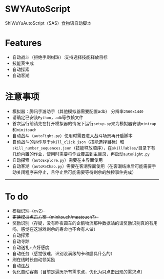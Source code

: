 # SWYAutoScript
ShiWuYuAutoScript（SAS）食物语自动脚本

# Features
- 自动战斗（拒绝手刷绀珠）:支持选择技能释放目标
- 技能表生成
- 自动探索
- 自动客潮

# 注意事项
- 模拟器：腾讯手游助手（其他模拟器需要配置adb） 分辨率`2560x1440`
- 请确定已安装```Python```，```adb```等依赖文件
- 首次运行前请先在打开模拟器的情况下运行```setup.py```来为模拟器安装```minicap```和```minitouch```
- 自动战斗（```autoFight.py```）使用时需要进入战斗场景再开启脚本
- 自动战斗的运作基于```skill_click.json```（技能选择目标）和```skill_number_sequences.json```（技能释放顺序），在```skillTables/```目录下有几份内置的作业，使用时需要将作业覆盖到主目录，再启动```autoFight.py```
- 自动探索（```autoExplore.py```）需要在主界面使用
- 自动客潮（```autoKeChao.py```）需要在客潮界面使用（在客潮结束后可能需要手动关闭程序来停止，且停止后可能需要等待剩余的触控事件完成）

---

# To do
- ~~模板识别（cv2）~~
- ~~更换模拟点击方案（minitouch/maatouch?）~~
- 奖励识别（存疑，没有昨夜圆车的企鹅物流那种数据站的话奖励识别真的有用吗，感觉在这游戏剩余的寿命也不会有人做）
- 自动探索
- 自动寻踪
- 自动送礼+点好感度
- 自动任务（感觉很难，识别没满级的卡和膳具什么的）
- 刷在线时长自动领奖励
- 自动连战
- 优化自动客潮（目前是遍历所有需求点，优化为只点击出现的需求点）
